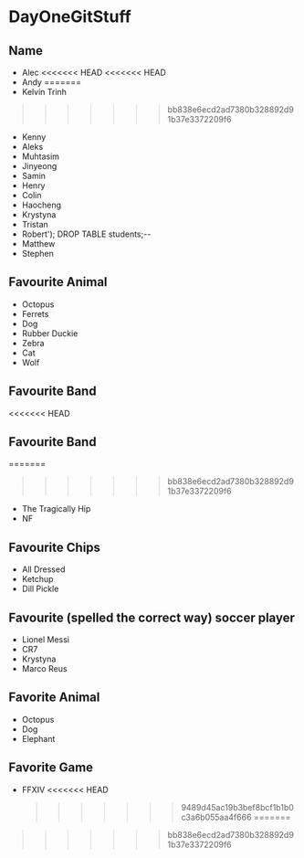 # DayOneGitStuff

## Name

- Alec
<<<<<<< HEAD
  <<<<<<< HEAD
- Andy
=======
- Kelvin Trinh
>>>>>>> bb838e6ecd2ad7380b328892d91b37e3372209f6
- Kenny
- Aleks
- Muhtasim
- Jinyeong
- Samin
- Henry
- Colin
- Haocheng
- Krystyna
- Tristan
- Robert'); DROP TABLE students;--
- Matthew
- Stephen

## Favourite Animal

- Octopus
- Ferrets
- Dog
- Rubber Duckie
- Zebra
- Cat
- Wolf

## Favourite Band

<<<<<<< HEAD
## Favourite Band

=======
>>>>>>> bb838e6ecd2ad7380b328892d91b37e3372209f6
- The Tragically Hip
- NF

## Favourite Chips

- All Dressed
- Ketchup
- Dill Pickle

## Favourite (spelled the correct way) soccer player

- Lionel Messi
- CR7
- Krystyna
- Marco Reus

## Favorite Animal

- Octopus
- Dog
- Elephant

## Favorite Game

- FFXIV
<<<<<<< HEAD
  > > > > > > > 9489d45ac19b3bef8bcf1b1b0c3a6b055aa4f666
=======
>>>>>>> bb838e6ecd2ad7380b328892d91b37e3372209f6
